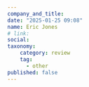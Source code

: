 ```yaml
---
company_and_title: 
date: "2025-01-25 09:08"
name: Eric Jones
# link:
social: 
taxonomy:
    category: review
    tag:
      - other
published: false
---
```



